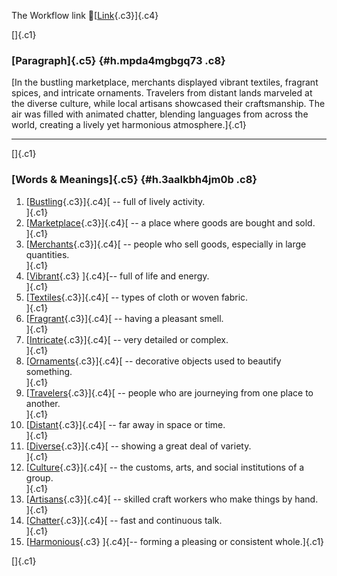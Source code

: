 The Workflow link
👏[[Link](https://www.google.com/url?q=http://www.google.com&sa=D&source=editors&ust=1757708269187417&usg=AOvVaw2tdy0tPVx82suWjDnCQutR){.c3}]{.c4}

[]{.c1}

### [Paragraph]{.c5} {#h.mpda4mgbgq73 .c8}

[In the bustling marketplace, merchants displayed vibrant textiles,
fragrant spices, and intricate ornaments. Travelers from distant lands
marveled at the diverse culture, while local artisans showcased their
craftsmanship. The air was filled with animated chatter, blending
languages from across the world, creating a lively yet harmonious
atmosphere.]{.c1}

------------------------------------------------------------------------

[]{.c1}

### [Words & Meanings]{.c5} {#h.3aalkbh4jm0b .c8}

1.  [[Bustling](https://www.google.com/url?q=http://www.google.com&sa=D&source=editors&ust=1757708269188665&usg=AOvVaw1ibPf0o_7CCqoObgbf1Pxf){.c3}]{.c4}[ --
    full of lively activity.\
    ]{.c1}
2.  [[Marketplace](https://www.google.com/url?q=http://www.google.com&sa=D&source=editors&ust=1757708269188948&usg=AOvVaw17-8LLD2zJd8ecGvxptgw2){.c3}]{.c4}[ --
    a place where goods are bought and sold.\
    ]{.c1}
3.  [[Merchants](https://www.google.com/url?q=http://www.google.com&sa=D&source=editors&ust=1757708269189177&usg=AOvVaw3vB0scao-WXHNsQllA09G3){.c3}]{.c4}[ --
    people who sell goods, especially in large quantities.\
    ]{.c1}
4.  [[Vibrant](https://www.google.com/url?q=http://www.google.com&sa=D&source=editors&ust=1757708269189446&usg=AOvVaw39hju7xEBAqMPxqf_gJ8h7){.c3}
    ]{.c4}[-- full of life and energy.\
    ]{.c1}
5.  [[Textiles](https://www.google.com/url?q=http://www.google.com&sa=D&source=editors&ust=1757708269189627&usg=AOvVaw0EpLB-vWF8HElBpDFi00mA){.c3}]{.c4}[ --
    types of cloth or woven fabric.\
    ]{.c1}
6.  [[Fragrant](https://www.google.com/url?q=http://www.google.com&sa=D&source=editors&ust=1757708269189835&usg=AOvVaw33IMEFg3ceCU1T5ZD8hdfJ){.c3}]{.c4}[ --
    having a pleasant smell.\
    ]{.c1}
7.  [[Intricate](https://www.google.com/url?q=http://www.google.com&sa=D&source=editors&ust=1757708269190072&usg=AOvVaw1yUOvGq3vAnSE-R2wZCi3X){.c3}]{.c4}[ --
    very detailed or complex.\
    ]{.c1}
8.  [[Ornaments](https://www.google.com/url?q=http://www.google.com&sa=D&source=editors&ust=1757708269190260&usg=AOvVaw3_Ffa4xKQpRhujeq8NNRQL){.c3}]{.c4}[ --
    decorative objects used to beautify something.\
    ]{.c1}
9.  [[Travelers](https://www.google.com/url?q=http://www.google.com&sa=D&source=editors&ust=1757708269190476&usg=AOvVaw0kTa8hCg_GtEh8H6F_NO69){.c3}]{.c4}[ --
    people who are journeying from one place to another.\
    ]{.c1}
10. [[Distant](https://www.google.com/url?q=http://www.google.com&sa=D&source=editors&ust=1757708269190721&usg=AOvVaw3Rn1SXms11UUVv808BbrWx){.c3}]{.c4}[ --
    far away in space or time.\
    ]{.c1}
11. [[Diverse](https://www.google.com/url?q=http://www.google.com&sa=D&source=editors&ust=1757708269190914&usg=AOvVaw27Kost4zScO3MzHSoROkpU){.c3}]{.c4}[ --
    showing a great deal of variety.\
    ]{.c1}
12. [[Culture](https://www.google.com/url?q=http://www.google.com&sa=D&source=editors&ust=1757708269191121&usg=AOvVaw143TqDb9PXBW-fiK4pu4hb){.c3}]{.c4}[ --
    the customs, arts, and social institutions of a group.\
    ]{.c1}
13. [[Artisans](https://www.google.com/url?q=http://www.google.com&sa=D&source=editors&ust=1757708269191377&usg=AOvVaw3H8ywLlKkwk5f_t31A6JEa){.c3}]{.c4}[ --
    skilled craft workers who make things by hand.\
    ]{.c1}
14. [[Chatter](https://www.google.com/url?q=http://www.google.com&sa=D&source=editors&ust=1757708269191591&usg=AOvVaw3RLRwPrNXN84TXcNJsexF1){.c3}]{.c4}[ --
    fast and continuous talk.\
    ]{.c1}
15. [[Harmonious](https://www.google.com/url?q=http://www.google.com&sa=D&source=editors&ust=1757708269191786&usg=AOvVaw0cfYK7j9JY3vTXy76-t4py){.c3}
    ]{.c4}[-- forming a pleasing or consistent whole.]{.c1}

[]{.c1}
